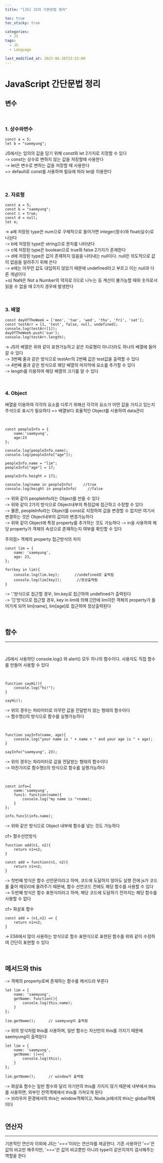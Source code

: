 ```yaml
---
title: "[JS] JS의 기본문법 정리"

toc: true
toc_sticky: true

categories:
  - JS
tags:
  - JS
  - Language

last_modified_at: 2023-06-26T23:25:00
---
```


# JavaScript 간단문법 정리

## 변수

&nbsp;

### 1. 상수와변수

```
const a = 5;
let b = "saemyung";
```

JS에서는 임의의 값을 담기 위해 const와 let 2가지로 지정할 수 있다  
-> const는 상수로 변하지 않는 값을 저장할때 사용한다  
-> let은 변수로 변하는 값을 저장할 때 사용한다  
=> default로 const를 사용하며 필요에 따라 let을 이용한다

&nbsp;

### 2. 자료형

```
const a = 5;
const b = "saemyung";
const c = true;
const d = null;
let e;
```

-> a에 저장된 type은 num으로 구체적으로 들어가면 integer(정수)와 float(실수)로 나뉜다  
-> b에 저장된 type은 string으로 문자를 나타낸다  
-> c에 저장된 type은 boolean으로 true와 false 2가지가 존재한다  
-> d에 저장된 type은 값이 존재하지 않음을 나타내는 null이다. null은 의도적으로 값이 없음을 알려주기 위해 쓴다  
-> e에는 아무런 값도 대입하지 않았기 때문에 undefined라고 부르고 이는 null과 다른 개념이다  
+α) NaN은 Not a Number의 약자로 0으로 나누는 등 계산이 불가능할 때와 숫자로서 읽을 수 없을 때 2가지 경우에 발생한다

&nbsp;

### 3. 배열

```
const dayOfTheWeek = ['mon', 'tue', 'wed', 'thu', 'fri', 'sat'];
const testArr = [1, 'test', false, null, undefined];
console.log(testArr[1]);
dayOfTheWeek.push('sun');
console.log(testArr.length);
```

-> JS의 배열은 위와 같이 표현가능하고 같은 자료형이 아니더라도 하나의 배열에 들어갈 수 있다  
-> 3번째 줄과 같은 방식으로 testArr의 2번째 값은 test값을 출력할 수 있다  
-> 4번째 줄과 같은 방식으로 해당 배열의 마지막에 요소를 추가할 수 있다  
-> length를 이용하여 해당 배열의 크기를 알 수 있다

&nbsp;

### 4. Object

배열을 이용하여 각각의 요소를 다루기 위해선 각각의 요소가 어떤 값을 가지고 있는지 주석으로 표시가 필요하다 => 배열보다 효율적인 Object를 사용하여 data관리

&nbsp;

```
const peopleInfo = {
    name:'saemyung',
    age:23
};

console.log(peopleInfo.name);
console.log(peopleInfo["age"]);

peopleInfo.name = "lim";
peopleInfo["age"] = 17;

peopleInfo.height = 171;

console.log(name in peopleInfo)     //true
console.log(height in peopleInfo)     //false
```

-> 위와 같이 peopleInfo라는 Object를 만들 수 있다  
-> 위와 같이 2가지 방식으로 Object내부의 특정값에 접근하고 수정할 수 있다  
-> 물론, peopleInfo라는 Object를 const로 지정하여 값을 변경할 수 없지만 여기서 변경하는 것은 Object내부의 값이라 변경가능하다  
-> 위와 같이 Object에 특정 property를 추가하는 것도 가능하다
-> in을 사용하여 해당 property가 객체의 속성으로 존재하는지 여부를 확인할 수 있다

주의점> 객체의 property 접근방식의 차이

```
const lim = {
    name: 'saemyung',
    age: 23,
};

for(key in lim){
    console.log(lim.key);       //undefined로 출력됨
    console.log(lim[key]);       //정상출력됨
}
```

-> '.'방식으로 접근할 경우, lim.key로 접근하여 undefined가 출력된다  
-> '[]'방식으로 접근할 경우, key in lim에 의해 []안에 lim이란 객체의 property가 들어가게 되어 lim[name], lim[age]로 접근하여 정상출력된다

&nbsp;

## 함수

---

&nbsp;

JS에서 사용하던 console.log() 와 alert() 모두 하나의 함수이다. 사용자도 직접 함수를 만들어 사용할 수 있다

&nbsp;

```
function sayHi(){
    console.log("hi!");
}

sayHi();
```

-> 위의 경우는 파라미터로 아무런 값을 전달받지 않는 형태의 함수이다  
-> 함수명()의 방식으로 함수를 실행가능하다

&nbsp;

```
function sayInfo(name, age){
    console.log("your name is " + name + " and your age is " + age);
}

sayInfo("saemyung", 23);
```

-> 위의 경우는 파라미터로 값을 전달받는 형태의 함수이다  
-> 마찬가지로 함수명()의 방식으로 함수를 실행가능하다

&nbsp;

```
const info={
    name:'saemyung',
    func1: function(name){
        console.log("my name is "+name);
    }
};

info.func1(info.name);
```

-> 위와 같은 방식으로 Object 내부에 함수를 넣는 것도 가능하다

cf> 함수선언방식

```
function add(n1, n2){
    return n1+n2;
}

const add = function(n1, n2){
    return n1+n2;
}

```

-> 첫번째 방식은 함수 선언문이라고 하며, 코드에 도달하지 않아도 실행 전에 js가 코드를 훑어 메모리에 올려주기 때문에, 함수 선언코드 전에도 해당 함수를 사용할 수 있다  
-> 두번째 방식은 함수 표현식이라고 하며, 해당 코드에 도달하기 전까지는 해당 함수를 사용할 수 없다

cf> 화살표 함수

```
const add = (n1,n2) => {
    return n1+n2;
}
```

-> ES6에서 많이 사용하는 방식으로 함수 표현식으로 표현된 함수를 위와 같이 수정하여 간단히 표현할 수 있다

&nbsp;

## 메서드와 this

-> 객체의 property로써 존재하는 함수를 메서드라 부른다

```
let lim = {
    name: 'saemyung',
    getName: function(){
        console.log(this.name);
    }
};

lim.getName();      // saemyung이 출력됨
```

-> 위의 방식처럼 this를 사용하며, 일반 함수는 자신만의 this를 가지기 때문에 saemyung이 출력된다

```
let lim = {
    name: 'saemyung',
    getName: ()=>{
        console.log(this);
    }
};

lim.getName();      // window가 출력됨
```

-> 화살표 함수는 일반 함수와 달리 자기만의 this를 가지지 않기 때문에 내부에서 this를 사용하면, 외부인 전역객체에서 this를 가져오게 된다  
-> 브라우저 환경에서의 this는 window객체이고, Node.js에서의 this는 global객체이다  
&nbsp;

## 연산자

---

기본적인 연산자 이외에 JS는 '==='이라는 연산자를 제공한다. 기존 사용하던 '=='은 값의 비교만 해주지만, '==='은 값의 비교뿐만 아니라 type이 같은지까지 검사해주는 역할을 한다

&nbsp;
